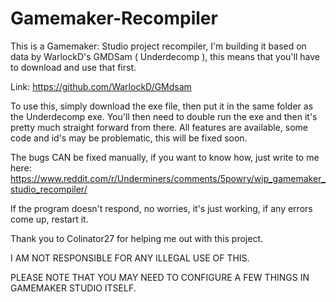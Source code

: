 # Gamemaker-Recompiler
This is a Gamemaker: Studio project recompiler, I'm building it based on data by WarlockD's GMDSam ( Underdecomp ), this means that you'll have to download and use that first.

Link: https://github.com/WarlockD/GMdsam

To use this, simply download the exe file, then put it in the same folder as the Underdecomp exe.
You'll then need to double run the exe and then it's pretty much straight forward from there.
All features are available, some code and id's may be problematic, this will be fixed soon.

The bugs CAN be fixed manually, if you want to know how, just write to me here: https://www.reddit.com/r/Underminers/comments/5powry/wip_gamemaker_studio_recompiler/

If the program doesn't respond, no worries, it's just working, if any errors come up, restart it.

Thank you to Colinator27 for helping me out with this project.

I AM NOT RESPONSIBLE FOR ANY ILLEGAL USE OF THIS.

PLEASE NOTE THAT YOU MAY NEED TO CONFIGURE A FEW THINGS IN GAMEMAKER STUDIO ITSELF.
